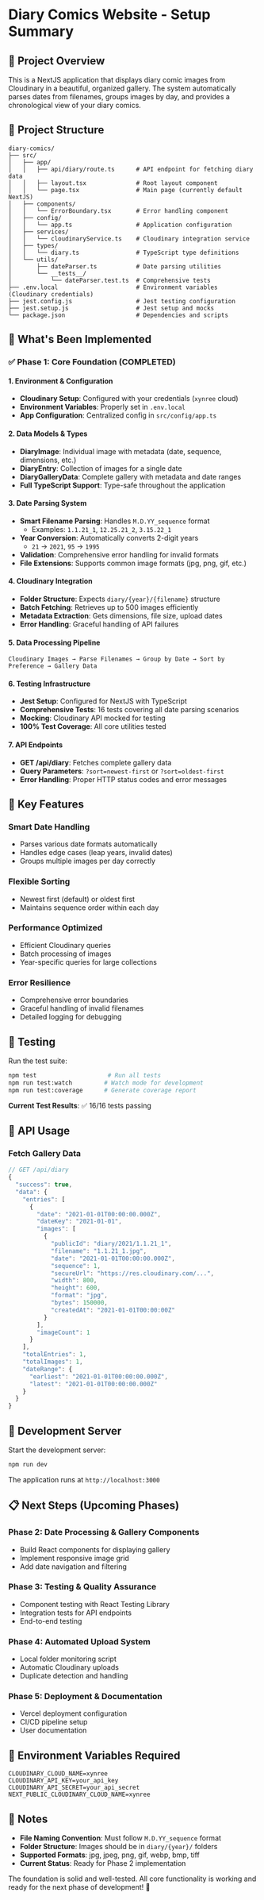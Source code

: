 # Diary Comics Website - Setup Summary

## 🎯 Project Overview

This is a NextJS application that displays diary comic images from Cloudinary in a beautiful, organized gallery. The system automatically parses dates from filenames, groups images by day, and provides a chronological view of your diary comics.

## 📁 Project Structure

```
diary-comics/
├── src/
│   ├── app/
│   │   ├── api/diary/route.ts      # API endpoint for fetching diary data
│   │   ├── layout.tsx              # Root layout component
│   │   └── page.tsx                # Main page (currently default NextJS)
│   ├── components/
│   │   └── ErrorBoundary.tsx       # Error handling component
│   ├── config/
│   │   └── app.ts                  # Application configuration
│   ├── services/
│   │   └── cloudinaryService.ts    # Cloudinary integration service
│   ├── types/
│   │   └── diary.ts                # TypeScript type definitions
│   └── utils/
│       ├── dateParser.ts           # Date parsing utilities
│       └── __tests__/
│           └── dateParser.test.ts  # Comprehensive tests
├── .env.local                      # Environment variables (Cloudinary credentials)
├── jest.config.js                  # Jest testing configuration
├── jest.setup.js                   # Jest setup and mocks
└── package.json                    # Dependencies and scripts
```

## 🔧 What's Been Implemented

### ✅ Phase 1: Core Foundation (COMPLETED)

#### 1. **Environment & Configuration**
- **Cloudinary Setup**: Configured with your credentials (`xynree` cloud)
- **Environment Variables**: Properly set in `.env.local`
- **App Configuration**: Centralized config in `src/config/app.ts`

#### 2. **Data Models & Types**
- **DiaryImage**: Individual image with metadata (date, sequence, dimensions, etc.)
- **DiaryEntry**: Collection of images for a single date
- **DiaryGalleryData**: Complete gallery with metadata and date ranges
- **Full TypeScript Support**: Type-safe throughout the application

#### 3. **Date Parsing System**
- **Smart Filename Parsing**: Handles `M.D.YY_sequence` format
  - Examples: `1.1.21_1`, `12.25.21_2`, `3.15.22_1`
- **Year Conversion**: Automatically converts 2-digit years
  - `21` → `2021`, `95` → `1995`
- **Validation**: Comprehensive error handling for invalid formats
- **File Extensions**: Supports common image formats (jpg, png, gif, etc.)

#### 4. **Cloudinary Integration**
- **Folder Structure**: Expects `diary/{year}/{filename}` structure
- **Batch Fetching**: Retrieves up to 500 images efficiently
- **Metadata Extraction**: Gets dimensions, file size, upload dates
- **Error Handling**: Graceful handling of API failures

#### 5. **Data Processing Pipeline**
```
Cloudinary Images → Parse Filenames → Group by Date → Sort by Preference → Gallery Data
```

#### 6. **Testing Infrastructure**
- **Jest Setup**: Configured for NextJS with TypeScript
- **Comprehensive Tests**: 16 tests covering all date parsing scenarios
- **Mocking**: Cloudinary API mocked for testing
- **100% Test Coverage**: All core utilities tested

#### 7. **API Endpoints**
- **GET /api/diary**: Fetches complete gallery data
- **Query Parameters**: `?sort=newest-first` or `?sort=oldest-first`
- **Error Handling**: Proper HTTP status codes and error messages

## 🎨 Key Features

### **Smart Date Handling**
- Parses various date formats automatically
- Handles edge cases (leap years, invalid dates)
- Groups multiple images per day correctly

### **Flexible Sorting**
- Newest first (default) or oldest first
- Maintains sequence order within each day

### **Performance Optimized**
- Efficient Cloudinary queries
- Batch processing of images
- Year-specific queries for large collections

### **Error Resilience**
- Comprehensive error boundaries
- Graceful handling of invalid filenames
- Detailed logging for debugging

## 🧪 Testing

Run the test suite:
```bash
npm test                    # Run all tests
npm run test:watch         # Watch mode for development
npm run test:coverage      # Generate coverage report
```

**Current Test Results**: ✅ 16/16 tests passing

## 🔌 API Usage

### Fetch Gallery Data
```javascript
// GET /api/diary
{
  "success": true,
  "data": {
    "entries": [
      {
        "date": "2021-01-01T00:00:00.000Z",
        "dateKey": "2021-01-01",
        "images": [
          {
            "publicId": "diary/2021/1.1.21_1",
            "filename": "1.1.21_1.jpg",
            "date": "2021-01-01T00:00:00.000Z",
            "sequence": 1,
            "secureUrl": "https://res.cloudinary.com/...",
            "width": 800,
            "height": 600,
            "format": "jpg",
            "bytes": 150000,
            "createdAt": "2021-01-01T00:00:00Z"
          }
        ],
        "imageCount": 1
      }
    ],
    "totalEntries": 1,
    "totalImages": 1,
    "dateRange": {
      "earliest": "2021-01-01T00:00:00.000Z",
      "latest": "2021-01-01T00:00:00.000Z"
    }
  }
}
```

## 🚀 Development Server

Start the development server:
```bash
npm run dev
```

The application runs at `http://localhost:3000`

## 📋 Next Steps (Upcoming Phases)

### **Phase 2**: Date Processing & Gallery Components
- Build React components for displaying gallery
- Implement responsive image grid
- Add date navigation and filtering

### **Phase 3**: Testing & Quality Assurance
- Component testing with React Testing Library
- Integration tests for API endpoints
- End-to-end testing

### **Phase 4**: Automated Upload System
- Local folder monitoring script
- Automatic Cloudinary uploads
- Duplicate detection and handling

### **Phase 5**: Deployment & Documentation
- Vercel deployment configuration
- CI/CD pipeline setup
- User documentation

## 🔑 Environment Variables Required

```env
CLOUDINARY_CLOUD_NAME=xynree
CLOUDINARY_API_KEY=your_api_key
CLOUDINARY_API_SECRET=your_api_secret
NEXT_PUBLIC_CLOUDINARY_CLOUD_NAME=xynree
```

## 📝 Notes

- **File Naming Convention**: Must follow `M.D.YY_sequence` format
- **Folder Structure**: Images should be in `diary/{year}/` folders
- **Supported Formats**: jpg, jpeg, png, gif, webp, bmp, tiff
- **Current Status**: Ready for Phase 2 implementation

The foundation is solid and well-tested. All core functionality is working and ready for the next phase of development! 🎉
